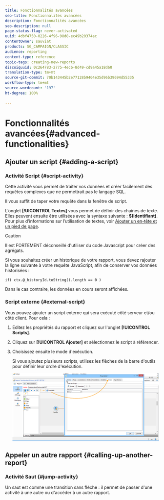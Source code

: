 ```yaml
---
title: Fonctionnalités avancées
seo-title: Fonctionnalités avancées
description: Fonctionnalités avancées
seo-description: null
page-status-flag: never-activated
uuid: 4dbf4750-0226-4f96-98d8-ec49b20374ac
contentOwner: sauviat
products: SG_CAMPAIGN/CLASSIC
audience: reporting
content-type: reference
topic-tags: creating-new-reports
discoiquuid: 0c264783-2775-4ec6-8d49-cd9a45a18d60
translation-type: tm+mt
source-git-commit: 70b143445b2e77128b9404e35d96b39694d55335
workflow-type: tm+mt
source-wordcount: '197'
ht-degree: 100%

---
```



# Fonctionnalités avancées{#advanced-functionalities}

## Ajouter un script {#adding-a-script}

### Activité Script {#script-activity}

Cette activité vous permet de traiter vos données et créer facilement des requêtes complexes que ne permettrait pas le langage SQL.

Il vous suffit de taper votre requête dans la fenêtre de script.

L’onglet **[!UICONTROL Textes]** vous permet de définir des chaînes de texte. Elles peuvent ensuite être utilisées avec la syntaxe suivante : **$(Identifiant)**. Pour plus d’informations sur l’utilisation de textes, voir [Ajouter un en-tête et un pied de page](../../reporting/using/element-layout.md#adding-a-header-and-a-footer).

>[!CAUTION]
>
>Il est FORTEMENT déconseillé d&#39;utiliser du code Javascript pour créer des agrégats.

Si vous souhaitez créer un historique de votre rapport, vous devez rajouter la ligne suivante à votre requête JavaScript, afin de conserver vos données historisées :

```
if( ctx.@_historyId.toString().length == 0 )
```

Dans le cas contraire, les données en cours seront affichées.

### Script externe {#external-script}

Vous pouvez ajouter un script externe qui sera exécuté côté serveur et/ou côté client. Pour cela :

1. Editez les propriétés du rapport et cliquez sur l&#39;onglet **[!UICONTROL Scripts]**.
1. Cliquez sur **[!UICONTROL Ajouter]** et sélectionnez le script à référencer.
1. Choisissez ensuite le mode d&#39;exécution.

   Si vous ajoutez plusieurs scripts, utilisez les flèches de la barre d&#39;outils pour définir leur ordre d&#39;exécution.

   ![](assets/reporting_custom_js.png)

## Appeler un autre rapport {#calling-up-another-report}

### Activité Saut {#jump-activity}

Un saut est comme une transition sans flèche : il permet de passer d&#39;une activité à une autre ou d&#39;accéder à un autre rapport.
